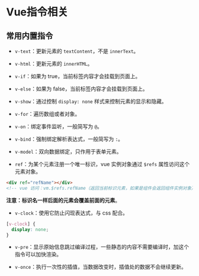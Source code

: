 # Vue指令相关

## 常用内置指令

- `v-text`：更新元素的 `textContent`，不是 `innerText`。

- `v-html`：更新元素的 `innerHTML`。

- `v-if`：如果为 true，当前标签内容才会挂载到页面上。

- `v-else`：如果为 false，当前标签内容才会挂载到页面上。

- `v-show`：通过控制 `display: none` 样式来控制元素的显示和隐藏。

- `v-for`：遍历数组或者对象。

- `v-on`：绑定事件监听，一般简写为 `@`。

- `v-bind`：强制绑定解析表达式，一般简写为 `:`。

- `v-model`：双向数据绑定，只作用于表单元素。

- `ref`：为某个元素注册一个唯一标识，vue 实例对象通过 `$refs` 属性访问这个元素对象。

```html
<div ref="refName"></div>
<!-- vue 访问：vm.$refs.refName（返回当前标识元素，如果是组件会返回组件实例对象） -->
```

**注意：标识名一样后面的元素会覆盖前面的元素**。

- `v-clock`：使用它防止闪现表达式，与 css 配合。

```css
[v-clock] {
  display: none;
}
```

- `v-pre`：显示原始信息跳过编译过程，一些静态的内容不需要编译时，加这个指令可以加快渲染。

- `v-once`：执行一次性的插值，当数据改变时，插值处的数据不会继续更新。
